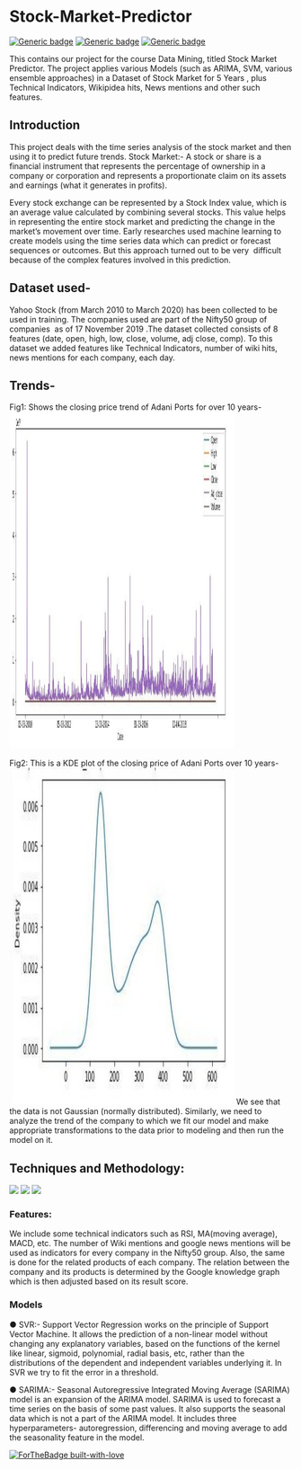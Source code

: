 # Stock-Market-Predictor

[![Generic badge](https://img.shields.io/badge/STOCK_MARKET-PREDICTION-BLUE.svg)](https://shields.io/)
[![Generic badge](https://img.shields.io/badge/MACHINE-LEARNING-<BLUE>.svg)](https://shields.io/)
[![Generic badge](https://img.shields.io/badge/DATA-MINING-<BLUE>.svg)](https://shields.io/)

This contains our project for the course Data Mining, titled Stock Market Predictor. The project applies various Models (such as ARIMA, SVM, various ensemble approaches) in a Dataset of Stock Market for 5 Years , plus Technical Indicators, Wikipidea hits, News mentions and other such features.

## Introduction

This project deals with the time series analysis of the stock market and then using it to predict
future trends.
Stock Market:- A stock or share is a financial instrument that represents the percentage of
ownership in a company or corporation and represents a proportionate claim on its assets and
earnings (what it generates in profits).

Every stock exchange can be represented by a Stock Index value, which is an average value
calculated by combining several stocks. This value helps in representing the entire stock market
and predicting the change in the market’s movement over time.
Early researches used machine learning to create models using the time series data which can
predict or forecast sequences or outcomes. But this approach turned out to be very ​ difficult
because of the complex features involved in this prediction.

## Dataset used-
Yahoo Stock (from March 2010 to March 2020) has been collected to be used in training.
The companies used are part of the Nifty50 group of companies ​ as of 17 November 2019​ .The dataset collected consists of 8 features (date, open, high, low, close, volume, adj close,
comp). To this dataset we added features like Technical Indicators, number of wiki hits, news mentions for each company, each day.

## Trends-
Fig1: Shows the closing price trend of Adani Ports for over 10 years-
<img src="Images/graph1.jpg" alt="drawing" width="400" height="600"/>

Fig2: This is a KDE plot of the closing price of Adani Ports over 10 years-
<img src="Images/kde_plot_adani.jpg" alt="drawing" width="400" height="600"/>
We see that the data is not Gaussian (normally distributed).
Similarly, we need to analyze the trend of the company to which we fit our model and make
appropriate transformations to the data prior to modeling and then run the model on it.

## Techniques and Methodology:
![](https://img.shields.io/badge/DATA-MINING-orange.svg)
![](https://img.shields.io/badge/WEB-SCRAPING-blue.svg)
![](https://img.shields.io/badge/SARIMA-SVR-green.svg)
### Features:
We include some technical indicators such as RSI, MA(moving average), MACD, etc.
The number of Wiki mentions and google news mentions will be used as indicators for every
company in the Nifty50 group. Also, the same is done for the related products of each company.
The relation between the company and its products is determined by the Google knowledge
graph which is then adjusted based on its result score.

### Models
● SVR:-
Support Vector Regression works on the principle of Support Vector Machine. It allows
the prediction of a non-linear model without changing any explanatory variables, based
on the functions of the kernel like linear, sigmoid, polynomial, radial basis, etc, rather
than the distributions of the dependent and independent variables underlying it.
In SVR we try to fit the error in a threshold.

● SARIMA:-
Seasonal Autoregressive Integrated Moving Average (SARIMA) model is an expansion
of the ARIMA model. SARIMA is used to forecast a time series on the basis of some
past values. It also supports the seasonal data which is not a part of the ARIMA model. It
includes three hyperparameters- autoregression, differencing and moving average to
add the seasonality feature in the model.


[![ForTheBadge built-with-love](http://ForTheBadge.com/images/badges/built-with-love.svg)](https://GitHub.com/Naereen/)


